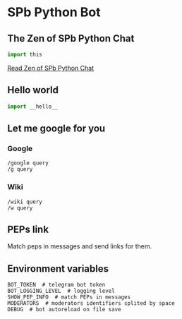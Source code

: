 SPb Python Bot
==============

The Zen of SPb Python Chat
--------------------------

```python
import this
```

[Read Zen of SPb Python Chat](https://raw.githubusercontent.com/spbpython/orgs-wiki/master/chat/this.md)


Hello world
-----------

```python
import __hello__ 
``` 

Let me google for you
---------------------

### Google

```
/google query
/g query
```

### Wiki 

```
/wiki query
/w query
```

PEPs link
---------

Match peps in messages and send links for them.


Environment variables
---------------------

```basg
BOT_TOKEN  # telegram bot token
BOT_LOGGING_LEVEL  # logging level
SHOW_PEP_INFO  # match PEPs in messages
MODERATORS  # moderators identifiers splited by space
DEBUG  # bot autoreload on file save
```